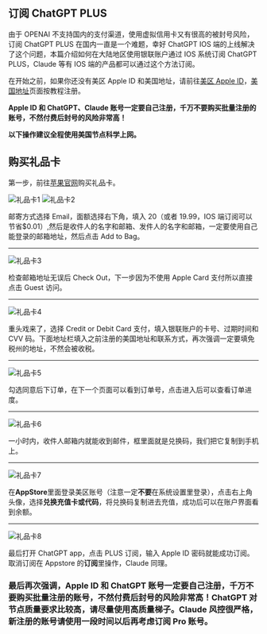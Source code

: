 ## 订阅 ChatGPT PLUS

由于 OPENAI 不支持国内的支付渠道，使用虚拟信用卡又有很高的被封号风险，订阅 ChatGPT PLUS 在国内一直是一个难题，幸好 ChatGPT IOS 端的上线解决了这个问题，本篇介绍如何在大陆地区使用银联账户通过 IOS 系统订阅 ChatGPT PLUS，Claude 等有 IOS 端的产品都可以通过这个方法订阅。

在开始之前，如果你还没有美区 Apple ID 和美国地址，请前往[美区 Apple ID](./注册美区Apple%20ID.md)，[美国地址](./获取美国联系方式及地址.md)页面按教程注册。

**Apple ID 和 ChatGPT、Claude 账号一定要自己注册，千万不要购买批量注册的账号，不然付费后封号的风险非常高！**

**以下操作建议全程使用美国节点科学上网。**

## 购买礼品卡

第一步，前往<a href="https://www.apple.com/shop/buy-giftcard/giftcard" target="_blank">苹果官网</a>购买礼品卡。

![礼品卡1](./imgs/card1.png)
![礼品卡2](./imgs/card2.png)

邮寄方式选择 Email，面额选择右下角，填入 20（或者 19.99，IOS 端订阅可以节省$0.01）,然后是收件人的名字和邮箱、发件人的名字和邮箱，一定要使用自己能登录的邮箱地址，然后点击 Add to Bag。

---

![礼品卡3](./imgs/card3.png)

检查邮箱地址无误后 Check Out，下一步因为不使用 Apple Card 支付所以直接点击 Guest 访问。

---

![礼品卡4](./imgs/card4.png)

重头戏来了，选择 Credit or Debit Card 支付，填入银联账户的卡号、过期时间和 CVV 码。下面地址栏填入之前注册的美国地址和联系方式，再次强调一定要填免税州的地址，不然会被收税。

---

![礼品卡5](./imgs/card5.png)

勾选同意后下订单，在下一个页面可以看到订单号，点击进入后可以查看订单进度。

---

![礼品卡6](./imgs/card6.png)

一小时内，收件人邮箱内就能收到邮件，框里面就是兑换码，我们把它复制到手机上。

---

![礼品卡7](./imgs/card7.png)

在**AppStore**里面登录美区账号（注意一定**不要**在系统设置里登录），点击右上角头像，选择**兑换充值卡或代码**，将兑换码复制进去充值，成功后可以在账户界面看到余额。

---

![礼品卡8](./imgs/card8.jpg)

最后打开 ChatGPT app，点击 PLUS 订阅，输入 Apple ID 密码就能成功订阅。取消订阅在 Appstore 的**订阅**里操作，Claude 同理。

### 最后再次强调，Apple ID 和 ChatGPT 账号一定要自己注册，千万不要购买批量注册的账号，不然付费后封号的风险非常高！ChatGPT 对节点质量要求比较高，请尽量使用高质量梯子。Claude 风控很严格，新注册的账号请使用一段时间以后再考虑订阅 Pro 账号。
